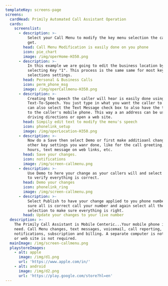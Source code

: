 ```yaml
---
templateKey: screens-page
screens:
  cardHead: Primily Automated Call Assistant Operation
  cards:
    screenslist:
      - description: >-
          Select your Call Menu to modify the key menu selection the caller will
          get.
        head: Call Menu Modification is easily done on you phone
        icon: pie_chart
        image: /img/operHome-H350.png
      - description: >-
          In this example we are going to edit the business location by
          selecting Key "1". This process is the same same for most key
          selections settings.
        head: Personal & Business Calls
        icon: perm_phone_msg
        image: /img/operCallmenu-H350.png
      - description: >-
          Creating the speech the caller will hear is easily done using
          Text-To-Speech. You just type in what you want the caller to here. You
          can also select the Text Message check box to also have the text sent
          to the caller's mobile phone. This way a an address can be used to get
          driving directions or open a web site.
        head: Simpily edit text to modify the menu's speech
        icon: phonelink_setup
        image: /img/operLocation-H350.png
      - description: >-
          Now do a Save then select Demo or first make additioanl changes to
          other key settings you wanr done, like for the call greeting, business
          hours, text message on web links, etc.
        head: Save your changes.
        icon: notifications
        image: /img/screen-callmenu.png
      - description: >-
          Use Demo to here your change as your callers will and select you keys
          to verify everything is correct.
        head: Demo your changes
        icon: phonelink_ring
        image: /img/screen-callmenu.png
      - description: >-
          Select Publish to have your change applied to you phone number. To be
          sure all is correct call your number and again select all the key
          selection to make sure everything is right.
        head: Update your changes to your live number
  description: >-
    The Primily Call Assistant is Mobile Centeric...Your mobile phone is all you
    need. Call Menu changes, text messages, voicemail, call reporting,
    notifications, subscription and billing. A separate computer is not required
    or web site is not required.
  mainImage: /img/screen-callmenu.png
  playstoreImages:
    - alt: apple
      image: /img/d1.png
      url: 'https://www.apple.com/in/'
    - alt: android
      image: /img/d2.png
      url: 'https://play.google.com/store?hl=en'
---
```


